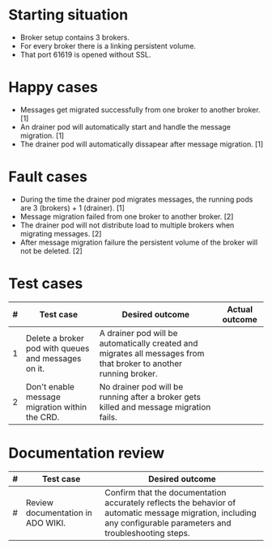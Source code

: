 # Starting situation
- Broker setup contains 3 brokers. 
- For every broker there is a linking persistent volume.
- That port 61619 is opened without SSL.

# Happy cases
- Messages get migrated successfully from one broker to another broker. [1] 
- An drainer pod will automatically start and handle the message migration. [1] 
- The drainer pod will automatically dissapear after message migration. [1] 

# Fault cases
- During the time the drainer pod migrates messages, the running pods are 3 (brokers) + 1 (drainer). [1]
- Message migration failed from one broker to another broker. [2]
- The drainer pod will not distribute load to multiple brokers when migrating messages. [2]
- After message migration failure the persistent volume of the broker will not be deleted. [2]

# Test cases
| # | Test case | Desired outcome | Actual outcome |
| --- | --- | --- | --- |
| 1 | Delete a broker pod with queues and messages on it. | A drainer pod will be automatically created and migrates all messages from that broker to another running broker. | |
| 2 | Don't enable message migration within the CRD. | No drainer pod will be running after a broker gets killed and message migration fails. | |

# Documentation review
| # | Test case | Desired outcome |
| --- | --- | --- | 
| # | Review documentation in ADO WIKI. | Confirm that the documentation accurately reflects the behavior of automatic message migration, including any configurable parameters and troubleshooting steps. | 